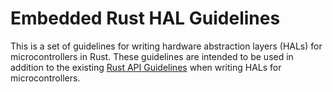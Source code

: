 # Embedded Rust HAL Guidelines

This is a set of guidelines for writing hardware abstraction layers (HALs) for
microcontrollers in Rust. These guidelines are intended to be used in addition
to the existing [Rust API Guidelines] when writing HALs for microcontrollers.

[Rust API Guidelines]: https://rust-lang.github.io/api-guidelines/
